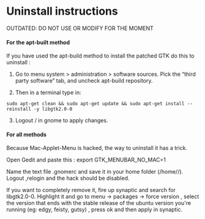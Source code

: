 # Uninstall instructions #
OUTDATED: DO NOT USE OR MODIFY FOR THE MOMENT



#### For the apt-built method ####


If you have used the apt-build method to install the patched GTK do this to uninstall :

1. Go to menu system > administration > software sources. Pick the “third party software” tab, and uncheck apt-build repository.

2. Then in a terminal type in:

```
sudo apt-get clean && sudo apt-get update && sudo apt-get install --reinstall -y libgtk2.0-0 
```

3. Logout / in gnome to apply changes.


#### For all methods ####

Because Mac-Applet-Menu is hacked, the way to uninstall it has a trick.

Open Gedit and paste this : export GTK\_MENUBAR\_NO\_MAC=1

Name the text file .gnomerc and save it in your home folder (/home//).
Logout ,relogin and the hack should be disabled.

If you want to completely remove it, fire up synaptic and search for libgtk2.0-0.
Highlight it and go to menu -> packages -> force version ,
select the version that ends with the stable release of the ubuntu version you're running (eg: edgy, feisty, gutsy) , press ok and then apply in synaptic.